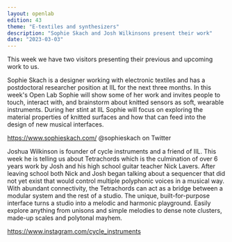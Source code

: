 ```yaml
---
layout: openlab
edition: 43
theme: "E-textiles and synthesizers"
description: "Sophie Skach and Josh Wilkinsons present their work"
date: "2023-03-03"
---
```

This week we have two visitors presenting their previous and upcoming work to us.

Sophie Skach is a designer working with electronic textiles and has a postdoctoral researcher position at IIL for the next three months. In this week's Open Lab Sophie will show some of her work and invites people to touch, interact with, and brainstorm about knitted sensors as soft, wearable instruments. During her stint at IIL Sophie will focus on exploring the material properties of knitted surfaces and how that can feed into the design of new musical interfaces.

https://www.sophieskach.com/
@sophieskach on Twitter


Joshua Wilkinson is founder of cycle instruments and a friend of IIL. This week he is telling us about Tetrachords which is the culmination of over 6 years work by Josh and his high school guitar teacher Nick Lavers. After leaving school both Nick and Josh began talking about a sequencer that did not yet exist that would control multiple polyphonic voices in a musical way. With abundant connectivity, the Tetrachords can act as a bridge between a modular system and the rest of a studio. The unique, built-for-purpose interface turns a studio into a melodic and harmonic playground. Easily explore anything from unisons and simple melodies to dense note clusters, made-up scales and polytonal mayhem.

https://www.instagram.com/cycle_instruments
